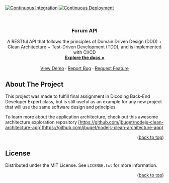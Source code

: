 <div id="top"></div>

[![Continuous Integration][ci-shield]][ci-url]
[![Continuous Deployment][cd-shield]][cd-url]



<!-- PROJECT LOGO -->
<br />
<div align="center">
<h3 align="center">Forum API</h3>

  <p align="center">
    A RESTful API that follows the principles of Domain Driven Design (DDD) + Clean Architecture + Test-Driven Development (TDD), and is implemented with CI/CD
    <br />
    <a href="https://github.com/kmhalpin/forum-api"><strong>Explore the docs »</strong></a>
    <br />
    <br />
    <a href="https://forum-back.herokuapp.com/documentation">View Demo</a>
    ·
    <a href="https://github.com/kmhalpin/forum-api/issues">Report Bug</a>
    ·
    <a href="https://github.com/kmhalpin/forum-api/issues">Request Feature</a>
  </p>
</div>



<!-- ABOUT THE PROJECT -->
## About The Project

This project was made to fulfill final assignment in Dicoding Back-End Developer Expert class, but is still useful as an example for any new project that will use the same software design and principles.

To learn more about the application architecture, check out this awesome architecture exploration repository [https://github.com/jbuget/nodejs-clean-architecture-app](https://github.com/jbuget/nodejs-clean-architecture-app)

<p align="right">(<a href="#top">back to top</a>)</p>



<!-- GETTING STARTED -->
<!-- ## Getting Started

This is an example of how you may give instructions on setting up your project locally.
To get a local copy up and running follow these simple example steps.

### Prerequisites

This is an example of how to list things you need to use the software and how to install them.
* npm
  ```sh
  npm install npm@latest -g
  ```

### Installation

1. Get a free API Key at [https://example.com](https://example.com)
2. Clone the repo
   ```sh
   git clone https://github.com/kmhalpin/forum-api.git
   ```
3. Install NPM packages
   ```sh
   npm install
   ```
4. Enter your API in `config.js`
   ```js
   const API_KEY = 'ENTER YOUR API';
   ```

<p align="right">(<a href="#top">back to top</a>)</p>



<!-- USAGE EXAMPLES -->
<!-- ## Usage

Use this space to show useful examples of how a project can be used. Additional screenshots, code examples and demos work well in this space. You may also link to more resources.

_For more examples, please refer to the [Documentation](https://example.com)_

<p align="right">(<a href="#top">back to top</a>)</p>



<!-- LICENSE -->
## License

Distributed under the MIT License. See `LICENSE.txt` for more information.

<p align="right">(<a href="#top">back to top</a>)</p>



<!-- CONTACT -->
<!--## Contact

Your Name - [@twitter_handle](https://twitter.com/twitter_handle) - email@email_client.com

Project Link: [https://github.com/kmhalpin/forum-api](https://github.com/kmhalpin/forum-api)

<p align="right">(<a href="#top">back to top</a>)</p>



<!-- MARKDOWN LINKS & IMAGES -->
<!-- https://www.markdownguide.org/basic-syntax/#reference-style-links -->
[contributors-shield]: https://img.shields.io/github/contributors/kmhalpin/forum-api.svg?style=for-the-badge
[contributors-url]: https://github.com/kmhalpin/forum-api/graphs/contributors
[forks-shield]: https://img.shields.io/github/forks/kmhalpin/forum-api.svg?style=for-the-badge
[forks-url]: https://github.com/kmhalpin/forum-api/network/members
[stars-shield]: https://img.shields.io/github/stars/kmhalpin/forum-api.svg?style=for-the-badge
[stars-url]: https://github.com/kmhalpin/forum-api/stargazers
[issues-shield]: https://img.shields.io/github/issues/kmhalpin/forum-api.svg?style=for-the-badge
[issues-url]: https://github.com/kmhalpin/forum-api/issues
[license-shield]: https://img.shields.io/github/license/kmhalpin/forum-api.svg?style=for-the-badge
[license-url]: https://github.com/kmhalpin/forum-api/blob/master/LICENSE.txt
[linkedin-shield]: https://img.shields.io/badge/-LinkedIn-black.svg?style=for-the-badge&logo=linkedin&colorB=555
[linkedin-url]: https://linkedin.com/in/kmhalvin
[product-screenshot]: images/screenshot.png
[ci-shield]: https://img.shields.io/github/workflow/status/kmhalpin/forum-api/Continuous%20Integration?label=Continuous%20Integration&logo=github&style=for-the-badge
[ci-url]: https://github.com/kmhalpin/forum-api/actions/workflows/ci.yml
[cd-shield]: https://img.shields.io/github/workflow/status/kmhalpin/forum-api/Continuous%20Deployment?label=Continuous%20Deployment&logo=github&style=for-the-badge
[cd-url]: https://github.com/kmhalpin/forum-api/actions/workflows/cd.yml
